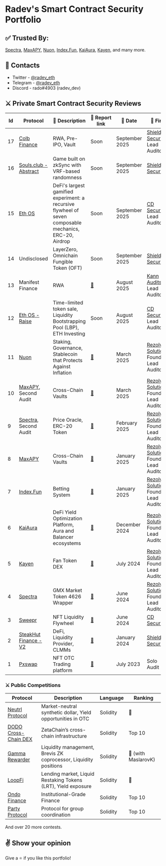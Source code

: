 # Radev's Smart Contract Security Portfolio

## ✅ Trusted By:

[Spectra](https://www.spectra.finance/), [MaxAPY](https://app.maxapy.io/), [Nuon](https://nuon.fi/), [Index.Fun](https://index.fun/), [KaiAura](https://kaiaura.finance/), [Kayen](https://www.kayen.org/), and many more.

## 🤝 Contacts

- Twitter - [@radev_eth](https://twitter.com/radev_eth)
- Telegram - [@radev_eth](https://t.me/radev_eth)
- Discord - rado#4903 (radev_dev)

## ⚔️ Private Smart Contract Security Reviews

| **Id** | **Protocol** | **📝 Description** | **🔗 Report link** | **📅 Date** | **💼 Firm** |
| --- | --- | --- | --- | --- | --- |
| 17 | [Colb Finance](https://www.colb.finance/) | RWA, Pre-IPO, Vault | Soon | September 2025 | [Shieldify Security](https://www.shieldify.org/), Lead Auditor |
| 16 | [Souls.club - Abstract](https://souls.club//) | Game built on zkSync with VRF-based randomness | Soon | September 2025 | [Shieldify Security](https://www.shieldify.org/) |
| 15 | [Eth OS](https://ethos.vision/) | DeFi's largest gamified experiment: a recursive flywheel of seven composable mechanics, ERC-20, Airdrop | Soon | September 2025 | [CD Security](https://cdsecurity.site/), Lead Auditor |
| 14 | Undisclosed | LayerZero, Omnichain Fungible Token (OFT) | Soon | September 2025 | [Shieldify Security](https://www.shieldify.org/) |
| 13 | Manifest Finance | RWA | [📄](https://github.com/Kann-Audits/Kann-Audits/blob/main/reports/pdf-format/ManifestFinance-security-review_2025-08-26.pdf) | August 2025 | [Kann Audits](https://kannaudits.com/), Lead Auditor |
| 12 | [Eth OS - Raise](https://ethos.vision/) | Time-limited token sale, Liquidity Bootstrapping Pool (LBP), ETH Investing | Soon | August 2025 | [CD Security](https://cdsecurity.site/), Lead Auditor |
| 11 | [Nuon](https://nuon.fi/) | Staking, Governance, Stablecoin that Protects Against Inflation | [📄](https://github.com/radeveth/web3-security-portfolio/blob/main/private-audits/reports/Nuon-security-audit.pdf) | March 2025 | [Rezolv Solutions](https://www.rezolvsolutions.com/), Founding Lead Auditor |
| 10 | [MaxAPY](https://app.maxapy.io/), Second Audit | Cross-Chain Vaults | [📄](https://github.com/radeveth/web3-security-portfolio/blob/main/private-audits/reports/MaxAPY-second-security-review.pdf) | March 2025 | [Rezolv Solutions](https://www.rezolvsolutions.com/), Founding Lead Auditor |
| 9 | [Spectra](https://www.spectra.finance/), Second Audit | Price Oracle, ERC-20 Token | [📄](https://github.com/radeveth/web3-security-portfolio/blob/main/private-audits/reports/Spectra-second-security-review.pdf) | February 2025 | [Rezolv Solutions](https://www.rezolvsolutions.com/), Founding Lead Auditor |
| 8 | [MaxAPY](https://app.maxapy.io/) | Cross-Chain Vaults | [📄](https://github.com/radeveth/web3-security-portfolio/blob/main/private-audits/reports/MaxAPY-security-review.pdf) | January 2025 | [Rezolv Solutions](https://www.rezolvsolutions.com/), Founding Lead Auditor |
| 7 | [Index.Fun](https://index.fun/) | Betting System | [📄](https://github.com/radeveth/web3-security-portfolio/blob/main/private-audits/reports/Index.fun-security-review.pdf) | January 2025 | [Rezolv Solutions](https://www.rezolvsolutions.com/), Founding Lead Auditor |
| 6 | [KaiAura](https://kaiaura.finance/) | DeFi Yield Optimization Platform, Aura and Balancer ecosystems | [📄](https://github.com/radeveth/web3-security-portfolio/blob/main/private-audits/reports/KaiAura-Security-Review.pdf) | December 2024 | [Rezolv Solutions](https://www.rezolvsolutions.com/), Founding Lead Auditor |
| 5 | [Kayen](https://www.kayen.org/) | Fan Token DEX | [📄](https://github.com/radeveth/web3-security-portfolio/blob/main/private-audits/reports/Kayen-Security-Review.pdf) | July 2024 | [Rezolv Solutions](https://www.rezolvsolutions.com/), Founding Lead Auditor |
| 4 | [Spectra](https://www.spectra.finance/) | GMX Market Token 4626 Wrapper | [📄](https://github.com/radeveth/web3-security-portfolio/blob/main/private-audits/reports/Spectra-Security-Review.pdf) | June 2024 | [Rezolv Solutions](https://www.rezolvsolutions.com/), Founding Lead Auditor |
| 3 | [Sweepr](https://www.sweepr.finance/) | NFT Liquidity Flywheel | [📄](https://github.com/CDSecurity/audits/blob/main/audit%20reports/Sweepr_Report.pdf) | June 2024 | [CD Security](https://cdsecurity.site/) |
| 2 | [SteakHut Finance - V2](https://www.steakhut.finance/) | DeFi, Liquidity Provider, CLMMs | [📄](https://github.com/shieldify-security/audits-portfolio/blob/main/reports/SteakHut-Security-Review.pdf) | January 2024 | [Shieldify Security](https://www.shieldify.org/) |
| 1 | [Pxswap](https://www.pxswap.xyz/) | NFT OTC Trading platform | [📄](http://github.com/radeveth/web3-security-portfolio/blob/main/private-audits/reports/pxswap-security-review.md) | July 2023 | Solo Audit |

### ⚔️ Public Competitions

| **Protocol** | Description | Language | Ranking |
| --- | --- | --- | --- |
| [Neutrl Protocol](https://audits.sherlock.xyz/contests/1065?filter=questions) | Market-neutral synthetic dollar, Yield opportunities in OTC | Solidity | 🥇 |
| [DODO Cross-Chain DEX](https://audits.sherlock.xyz/contests/991?filter=questions) | ZetaChain’s cross-chain infrastructure | Solidity | Top 10 |
| [Gamma Rewarder](https://audits.sherlock.xyz/contests/496?filter=questions) | Liquidity management, Brevis ZK coprocessor, Liquidity positions | Solidity | 🥇 (with MaslarovK) |
| [LoopFi](https://code4rena.com/audits/2024-05-loopfi) | Lending market, Liquid Restaking Tokens (LRT), Yield exposure | Solidity | 🥇 |
| [Ondo Finance](https://code4rena.com/audits/2024-03-ondo-finance) | Institutional-Grade Finance | Solidity | Top 10 |
| [Party Protocol](https://code4rena.com/audits/2023-10-party-protocol) | Protocol for group coordination | Solidity | Top 10 |

And over 20 more contests.

## :v: Show your opinion

Give a :star: if you like this portfolio!

